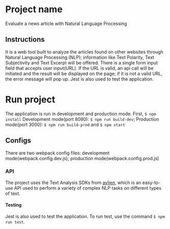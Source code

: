 # Project name
Evaluate a news article with Natural Language Processing

## Instructions
It is a web tool built to analyze the articles found on other websites through Natural Language Processing (NLP); information like Text Polarity, Text Subjectivity and Text Excerpt will be offered. There is a single form input field that accepts user input(URL). If the URL is valid, an api call will be initiated and the result will be displayed on the page; if it is not a valid URL, the error message will pop up. Jest is also used to test the application.

# Run project
The application is run in development and production mode.
First, `$ npm install`
Development mode(port 8080): `$ npm run build-dev`;
Production mode(port 3000): `$ npm run build-prod` and `$ npm start`

## Configs
There are two webpack config files:
development mode(webpack.config.dev.js);
production mode(webpack.config.prod.js)

### API
The project uses the Text Analysis SDKs from [aylien](https://aylien.com/text-api/), which is an easy-to-use API used to perform a variety of complex NLP tasks on different types of text.

#### Testing
Jest is also used to test the application. To run test, use the command `$ npm run test`. 